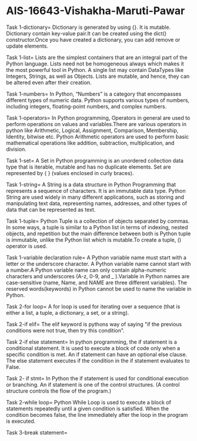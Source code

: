 # AIS-16643-Vishakha-Maruti-Pawar
Task 1-dictionary= Dictionary is generated by using {}. It is mutable. Dictionary contain key-value pair.It can be created using the dict() constructor.Once you have created a dictionary, you can add remove or update elements.

Task 1-list= Lists are the simplest containers that are an integral part of the Python language. Lists need not be homogeneous always which makes it the most powerful tool in Python. A single list may contain DataTypes like Integers, Strings, as well as Objects. Lists are mutable, and hence, they can be altered even after their creation.

Task 1-numbers= In Python, “Numbers” is a category that encompasses different types of numeric data. Python supports various types of numbers, including integers, floating-point numbers, and complex numbers. 

Task 1-operators= In Python programming, Operators in general are used to perform operations on values and variables.There are various operators in python like Arithmetic, Logical, Assignment, Comparison, Membership, Identity, bitwise etc. Python Arithmetic operators are used to perform basic mathematical operations like addition, subtraction, multiplication, and division.

Task 1-set= A Set in Python programming is an unordered collection data type that is iterable, mutable and has no duplicate elements. Set are represented by { } (values enclosed in curly braces).

Task 1-string= A String is a data structure in Python Programming that represents a sequence of characters. It is an immutable data type. Python String are used widely in many different applications, such as storing and manipulating text data, representing names, addresses, and other types of data that can be represented as text.

Task 1-tuple= Python Tuple is a collection of objects separated by commas. In some ways, a tuple is similar to a Python list in terms of indexing, nested objects, and repetition but the main difference between both is Python tuple is immutable, unlike the Python list which is mutable.To create a tuple, () operator is used.

Task 1-variable declaration rule= A Python variable name must start with a letter or the underscore character. A Python variable name cannot start with a number.A Python variable name can only contain alpha-numeric characters and underscores (A-z, 0-9, and _ ).Variable in Python names are case-sensitive (name, Name, and NAME are three different variables). The reserved words(keywords) in Python cannot be used to name the variable in Python. 

Task 2-for loop= A for loop is used for iterating over a sequence (that is either a list, a tuple, a dictionary, a set, or a string).

Task 2-if elif= The elif keyword is pythons way of saying "if the previous conditions were not true, then try this condition".

Task 2-if else statement= In python programming, the if statement is a conditional statement. It is used to execute a block of code only when a specific condition is met. An if statement can have an optional else clause. The else statement executes if the condition in the if statement evaluates to False.

Task 2- if stmt= In Python the if statement is used for conditional execution or branching. An if statement is one of the control structures. (A control structure controls the flow of the program.)

Task 2-while loop= Python While Loop is used to execute a block of statements repeatedly until a given condition is satisfied. When the condition becomes false, the line immediately after the loop in the program is executed.

Task 3-break statement=

